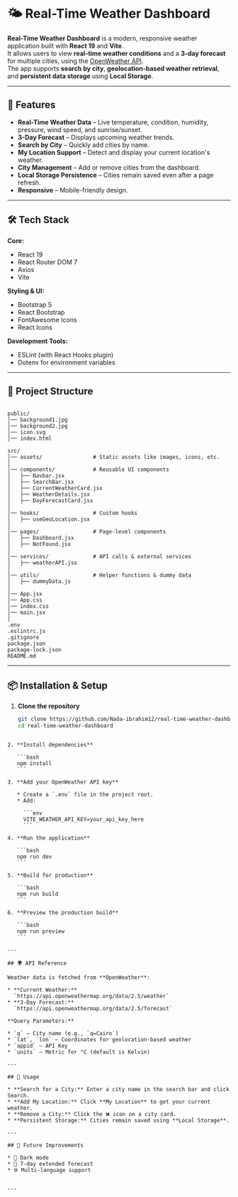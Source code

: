 # 🌤️ Real-Time Weather Dashboard

**Real-Time Weather Dashboard** is a modern, responsive weather application built with **React 19** and **Vite**.  
It allows users to view **real-time weather conditions** and a **3-day forecast** for multiple cities, using the [OpenWeather API](https://openweathermap.org/api).  
The app supports **search by city**, **geolocation-based weather retrieval**, and **persistent data storage** using **Local Storage**.

---

## 🚀 Features

- **Real-Time Weather Data** – Live temperature, condition, humidity, pressure, wind speed, and sunrise/sunset.
- **3-Day Forecast** – Displays upcoming weather trends.
- **Search by City** – Quickly add cities by name.
- **My Location Support** – Detect and display your current location's weather.
- **City Management** – Add or remove cities from the dashboard.
- **Local Storage Persistence** – Cities remain saved even after a page refresh.
- **Responsive** – Mobile-friendly design.

---

## 🛠️ Tech Stack

**Core:**
- React 19  
- React Router DOM 7  
- Axios  
- Vite

**Styling & UI:**
- Bootstrap 5  
- React Bootstrap  
- FontAwesome Icons  
- React Icons  

**Development Tools:**
- ESLint (with React Hooks plugin)  
- Dotenv for environment variables

---

## 📂 Project Structure

```

public/
│── background1.jpg
│── background2.jpg
│── icon.svg
│── index.html

src/
│── assets/                # Static assets like images, icons, etc.
│
│── components/            # Reusable UI components
│   ├── Navbar.jsx
│   ├── SearchBar.jsx
│   ├── CurrentWeatherCard.jsx
│   ├── WeatherDetails.jsx
│   ├── DayForecastCard.jsx
│
│── hooks/                 # Custom hooks
│   ├── useGeoLocation.jsx
│
│── pages/                 # Page-level components
│   ├── Dashboard.jsx
│   ├── NotFound.jsx
│
│── services/              # API calls & external services
│   ├── weatherAPI.jsx
│
│── utils/                 # Helper functions & dummy data
│   ├── dummyData.js
│
│── App.jsx
│── App.css
│── index.css
│── main.jsx
│
.env
.eslintrc.js
.gitignore
package.json
package-lock.json
README.md

````

---

## 📦 Installation & Setup

1. **Clone the repository**
   ```bash
   git clone https://github.com/Nada-ibrahim12/real-time-weather-dashboard
   cd real-time-weather-dashboard
````

2. **Install dependencies**

   ```bash
   npm install
   ```

3. **Add your OpenWeather API key**

   * Create a `.env` file in the project root.
   * Add:

     ```env
     VITE_WEATHER_API_KEY=your_api_key_here
     ```

4. **Run the application**

   ```bash
   npm run dev
   ```

5. **Build for production**

   ```bash
   npm run build
   ```

6. **Preview the production build**

   ```bash
   npm run preview
   ```

---

## 🌍 API Reference

Weather data is fetched from **OpenWeather**:

* **Current Weather:**
  `https://api.openweathermap.org/data/2.5/weather`
* **3-Day Forecast:**
  `https://api.openweathermap.org/data/2.5/forecast`

**Query Parameters:**

* `q` – City name (e.g., `q=Cairo`)
* `lat`, `lon` – Coordinates for geolocation-based weather
* `appid` – API Key
* `units` – Metric for °C (default is Kelvin)

---

## 🎯 Usage

* **Search for a City:** Enter a city name in the search bar and click Search.
* **Add My Location:** Click **My Location** to get your current weather.
* **Remove a City:** Click the ❌ icon on a city card.
* **Persistent Storage:** Cities remain saved using **Local Storage**.

---

## 📌 Future Improvements

* 🌙 Dark mode
* 📅 7-day extended forecast
* 🌐 Multi-language support


---
